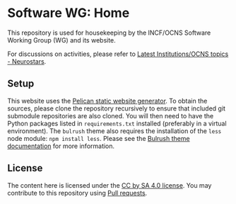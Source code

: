 # Software WG: Home

This repository is used for housekeeping by the INCF/OCNS Software Working Group (WG) and its website.

For discussions on activities, please refer to [Latest Institutions/OCNS topics - Neurostars](https://neurostars.org/c/institutions/ocns/30).

## Setup

This website uses the [Pelican static website generator](https://docs.getpelican.com/en/latest/).
To obtain the sources, please clone the repository recursively to ensure that included git submodule repositories are also cloned.
You will then need to have the Python packages listed in `requirements.txt` installed (preferably in a virtual environment).
The `bulrush` theme also requires the installation of the `less` node module: `npm install less`.
Please see the [Bulrush theme documentation](https://github.com/textbook/bulrush/tree/master) for more information.

## License

The content here is licensed under the [CC by SA 4.0 license](https://creativecommons.org/licenses/by-sa/4.0/).
You may contribute to this repository using [Pull requests](https://docs.github.com/en/github/collaborating-with-issues-and-pull-requests/proposing-changes-to-your-work-with-pull-requests).
